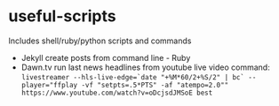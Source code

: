 # useful-scripts
Includes shell/ruby/python scripts and commands

- Jekyll create posts from command line - Ruby
- Dawn.tv run last news headlines from youtube live video command:
``livestreamer --hls-live-edge=`date "+%M*60/2+%S/2" | bc` --player="ffplay -vf "setpts=.5*PTS" -af "atempo=2.0"" https://www.youtube.com/watch?v=oDcjsdJMSoE best``
